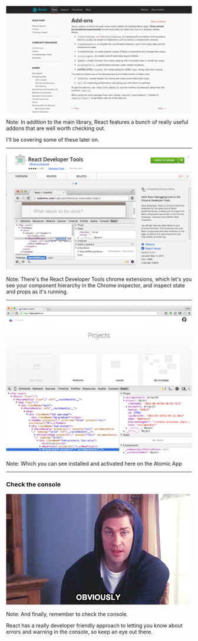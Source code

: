![react-addons](../../images/react-addons.png)

Note:
In addition to the main library, React features a bunch of really useful addons that are well worth checking out. 

I'll be covering some of these later on.

---

![react-dev-tools](../../images/react-dev-tools.png)<!-- .element: width="800" -->

Note:
There's the React Developer Tools chrome extensions, which let's you see your component hierarchy in the Chrome inspector, and inspect state and props as it's running.

---

![react-dev-tools-example](../../images/react-dev-tools-example.png)<!-- .element: width="800" -->

Note:
Which you can see installed and activated here on the Atomic App

---


### Check the console
![Obviously](../../images/obviously.gif)<!-- .element: class="fragment" width="800" -->

Note:
And finally, remember to check the console.

React has a really developer friendly approach to letting you know about errors and warning in the console, so keep an eye out there.

